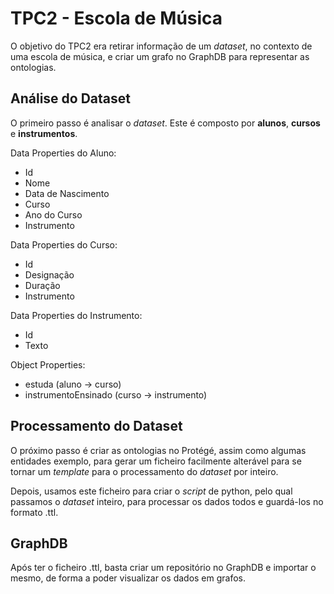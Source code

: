 # TPC2 - Escola de Música

O objetivo do TPC2 era retirar informação de um *dataset*, no contexto de uma escola de música, e criar um grafo no GraphDB para representar as ontologias.

## Análise do Dataset
O primeiro passo é analisar o *dataset*. Este é composto por **alunos**, **cursos** e **instrumentos**.

Data Properties do Aluno:
- Id
- Nome
- Data de Nascimento
- Curso
- Ano do Curso
- Instrumento

Data Properties do Curso:
- Id
- Designação
- Duração
- Instrumento

Data Properties do Instrumento:
- Id
- Texto

Object Properties:
- estuda (aluno -> curso)
- instrumentoEnsinado (curso -> instrumento)

## Processamento do Dataset
O próximo passo é criar as ontologias no Protégé, assim como algumas entidades exemplo, para gerar um ficheiro facilmente alterável para se tornar um *template* para o processamento do *dataset* por inteiro.

Depois, usamos este ficheiro para criar o *script* de python, pelo qual passamos o *dataset* inteiro, para processar os dados todos e guardá-los no formato .ttl.

## GraphDB
Após ter o ficheiro .ttl, basta criar um repositório no GraphDB e importar o mesmo, de forma a poder visualizar os dados em grafos.

